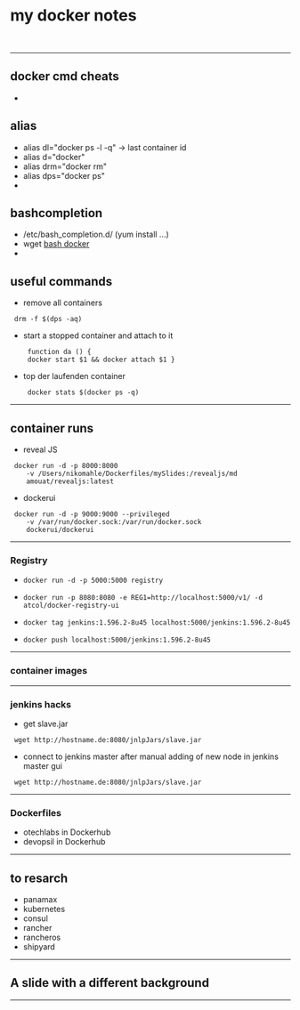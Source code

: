 # my docker notes
<br/>

---

## docker cmd cheats

-

## alias
 - alias dl="docker ps -l -q" -> last container id
 - alias d="docker"
 - alias drm="docker rm"
 - alias dps="docker ps"
-

## bashcompletion
 - /etc/bash_completion.d/ (yum install ...)
 - wget [bash docker](https://raw.githubusercontent.com/docker/docker/master/contrib/completion/bash/docker)
-
## useful commands
 - remove all containers
  <pre><code> drm -f $(dps -aq) </code></pre> 
 - start a stopped container and attach to it
    <pre><code> function da () {  
    docker start $1 && docker attach $1 } </code></pre> 
 - top der laufenden container
    <pre><code> docker stats $(docker ps -q) </code></pre> 
 
---
## container runs
 - reveal JS
 <pre><code> docker run -d -p 8000:8000 
 	-v /Users/nikomahle/Dockerfiles/mySlides:/revealjs/md 
 	amouat/revealjs:latest </code></pre> 
 - dockerui
 <pre><code> docker run -d -p 9000:9000 --privileged 
 	-v /var/run/docker.sock:/var/run/docker.sock 
 	dockerui/dockerui </code></pre> 
---
### Registry
 - <pre><code>docker run -d -p 5000:5000 registry</code></pre> 
 - <pre><code>docker run -p 8080:8080 -e REG1=http://localhost:5000/v1/ -d atcol/docker-registry-ui</code></pre>
 - <pre><code>docker tag jenkins:1.596.2-8u45 localhost:5000/jenkins:1.596.2-8u45</code></pre>
 - <pre><code>docker push localhost:5000/jenkins:1.596.2-8u45</code></pre>

---
### container images
---
### jenkins hacks
 - get slave.jar
 <pre><code> wget http://hostname.de:8080/jnlpJars/slave.jar</code></pre> 
 - connect to jenkins master after manual adding of new node in jenkins master gui
 <pre><code> wget http://hostname.de:8080/jnlpJars/slave.jar</code></pre>
 
---
### Dockerfiles
 - otechlabs in Dockerhub
 - devopsil in Dockerhub
---
## to resarch 
 - panamax
 - kubernetes
 - consul
 - rancher
 - rancheros
 - shipyard
---
<!-- .slide: data-background="#555555" -->
## A slide with a different background
---
